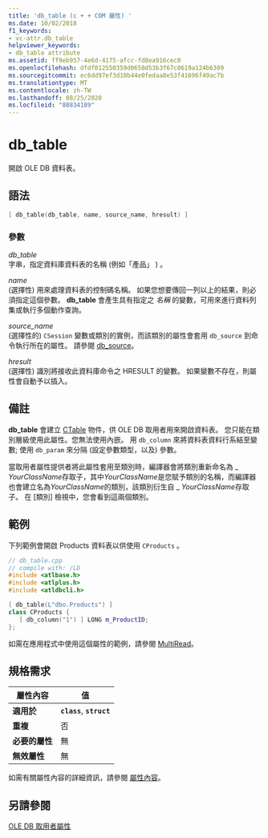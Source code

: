 ```yaml
---
title: 'db_table (c + + COM 屬性) '
ms.date: 10/02/2018
f1_keywords:
- vc-attr.db_table
helpviewer_keywords:
- db_table attribute
ms.assetid: ff9eb957-4e6d-4175-afcc-fd8ea916cec0
ms.openlocfilehash: dfdf012550359d0658d53b3f67c0619a124b6309
ms.sourcegitcommit: ec6dd97ef3d10b44e0fedaa8e53f41696f49ac7b
ms.translationtype: MT
ms.contentlocale: zh-TW
ms.lasthandoff: 08/25/2020
ms.locfileid: "88834189"
---
```

# <a name="db_table"></a>db_table

開啟 OLE DB 資料表。

## <a name="syntax"></a>語法

```cpp
[ db_table(db_table, name, source_name, hresult) ]
```

### <a name="parameters"></a>參數

*db_table*<br/>
字串，指定資料庫資料表的名稱 (例如「產品」 ) 。

*name*<br/>
 (選擇性) 用來處理資料表的控制碼名稱。 如果您想要傳回一列以上的結果，則必須指定這個參數。 **db_table** 會產生具有指定之 *名稱* 的變數，可用來進行資料列集或執行多個動作查詢。

*source_name*<br/>
 (選擇性的) `CSession` 變數或類別的實例，而該類別的屬性會套用 `db_source` 到命令執行所在的屬性。 請參閱 [db_source](db-source.md)。

*hresult*<br/>
 (選擇性) 識別將接收此資料庫命令之 HRESULT 的變數。 如果變數不存在，則屬性會自動予以插入。

## <a name="remarks"></a>備註

**db_table** 會建立 [CTable](../../data/oledb/ctable-class.md) 物件，供 OLE DB 取用者用來開啟資料表。 您只能在類別層級使用此屬性。您無法使用內嵌。 用 `db_column` 來將資料表資料行系結至變數; 使用 `db_param` 來分隔 (設定參數類型，以及) 參數。

當取用者屬性提供者將此屬性套用至類別時，編譯器會將類別重新命名為 \_ *YourClassName*存取子，其中*YourClassName*是您賦予類別的名稱，而編譯器也會建立名為*YourClassName*的類別，該類別衍生自 \_ *YourClassName*存取子。  在 [類別] 檢視中，您會看到這兩個類別。

## <a name="example"></a>範例

下列範例會開啟 Products 資料表以供使用 `CProducts` 。

```cpp
// db_table.cpp
// compile with: /LD
#include <atlbase.h>
#include <atlplus.h>
#include <atldbcli.h>

[ db_table(L"dbo.Products") ]
class CProducts {
   [ db_column("1") ] LONG m_ProductID;
};
```

如需在應用程式中使用這個屬性的範例，請參閱 [MultiRead](https://github.com/Microsoft/VCSamples/tree/master/VC2010Samples/ATL/OLEDB/Consumer)。

## <a name="requirements"></a>規格需求

| 屬性內容 | 值 |
|-|-|
|**適用於**|**`class`**, **`struct`**|
|**重複**|否|
|**必要的屬性**|無|
|**無效屬性**|無|

如需有關屬性內容的詳細資訊，請參閱 [屬性內容](cpp-attributes-com-net.md#contexts)。

## <a name="see-also"></a>另請參閱

[OLE DB 取用者屬性](ole-db-consumer-attributes.md)
